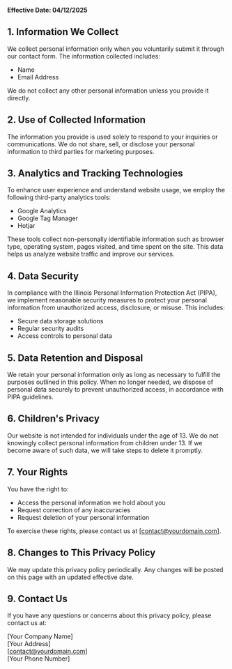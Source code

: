---
---

**Effective Date: 04/12/2025**

## 1. Information We Collect

We collect personal information only when you voluntarily submit it through our contact form. The information collected includes:

- Name
- Email Address

We do not collect any other personal information unless you provide it directly.

## 2. Use of Collected Information

The information you provide is used solely to respond to your inquiries or communications. We do not share, sell, or disclose your personal information to third parties for marketing purposes.

## 3. Analytics and Tracking Technologies

To enhance user experience and understand website usage, we employ the following third-party analytics tools:

- Google Analytics
- Google Tag Manager
- Hotjar

These tools collect non-personally identifiable information such as browser type, operating system, pages visited, and time spent on the site. This data helps us analyze website traffic and improve our services.

## 4. Data Security

In compliance with the Illinois Personal Information Protection Act (PIPA), we implement reasonable security measures to protect your personal information from unauthorized access, disclosure, or misuse. This includes:

- Secure data storage solutions
- Regular security audits
- Access controls to personal data

## 5. Data Retention and Disposal

We retain your personal information only as long as necessary to fulfill the purposes outlined in this policy. When no longer needed, we dispose of personal data securely to prevent unauthorized access, in accordance with PIPA guidelines.

## 6. Children's Privacy

Our website is not intended for individuals under the age of 13. We do not knowingly collect personal information from children under 13. If we become aware of such data, we will take steps to delete it promptly.

## 7. Your Rights

You have the right to:

- Access the personal information we hold about you
- Request correction of any inaccuracies
- Request deletion of your personal information

To exercise these rights, please contact us at [contact@yourdomain.com].

## 8. Changes to This Privacy Policy

We may update this privacy policy periodically. Any changes will be posted on this page with an updated effective date.

## 9. Contact Us

If you have any questions or concerns about this privacy policy, please contact us at:

[Your Company Name]  
[Your Address]  
[contact@yourdomain.com]  
[Your Phone Number]
